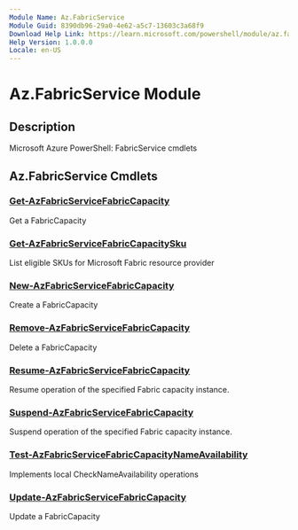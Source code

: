 ```yaml
---
Module Name: Az.FabricService
Module Guid: 8390db96-29a0-4e62-a5c7-13603c3a68f9
Download Help Link: https://learn.microsoft.com/powershell/module/az.fabricservice
Help Version: 1.0.0.0
Locale: en-US
---
```


# Az.FabricService Module
## Description
Microsoft Azure PowerShell: FabricService cmdlets

## Az.FabricService Cmdlets
### [Get-AzFabricServiceFabricCapacity](Get-AzFabricServiceFabricCapacity.md)
Get a FabricCapacity

### [Get-AzFabricServiceFabricCapacitySku](Get-AzFabricServiceFabricCapacitySku.md)
List eligible SKUs for Microsoft Fabric resource provider

### [New-AzFabricServiceFabricCapacity](New-AzFabricServiceFabricCapacity.md)
Create a FabricCapacity

### [Remove-AzFabricServiceFabricCapacity](Remove-AzFabricServiceFabricCapacity.md)
Delete a FabricCapacity

### [Resume-AzFabricServiceFabricCapacity](Resume-AzFabricServiceFabricCapacity.md)
Resume operation of the specified Fabric capacity instance.

### [Suspend-AzFabricServiceFabricCapacity](Suspend-AzFabricServiceFabricCapacity.md)
Suspend operation of the specified Fabric capacity instance.

### [Test-AzFabricServiceFabricCapacityNameAvailability](Test-AzFabricServiceFabricCapacityNameAvailability.md)
Implements local CheckNameAvailability operations

### [Update-AzFabricServiceFabricCapacity](Update-AzFabricServiceFabricCapacity.md)
Update a FabricCapacity

